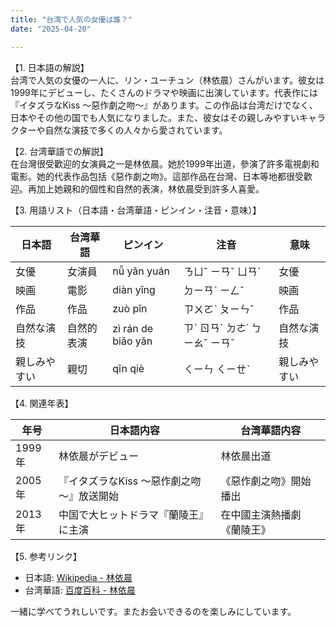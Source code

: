 ```yaml
---
title: "台湾で人気の女優は誰？"
date: "2025-04-20"

---
```


【1. 日本語の解説】  
台湾で人気の女優の一人に、リン・ユーチュン（林依晨）さんがいます。彼女は1999年にデビューし、たくさんのドラマや映画に出演しています。代表作には『イタズラなKiss ～惡作劇之吻～』があります。この作品は台湾だけでなく、日本やその他の国でも人気になりました。また、彼女はその親しみやすいキャラクターや自然な演技で多くの人々から愛されています。

【2. 台湾華語での解説】  
在台灣很受歡迎的女演員之一是林依晨。她於1999年出道，參演了許多電視劇和電影。她的代表作品包括《惡作劇之吻》。這部作品在台灣、日本等地都很受歡迎。再加上她親和的個性和自然的表演，林依晨受到許多人喜愛。

【3. 用語リスト（日本語・台湾華語・ピンイン・注音・意味）】  

| 日本語        | 台湾華語     | ピンイン     | 注音          | 意味               |
|---------------|--------------|--------------|---------------|--------------------|
| 女優          | 女演員       | nǚ yǎn yuán  | ㄋㄩˇ ㄧㄢˇ ㄩㄢˊ | 女優               |
| 映画          | 電影         | diàn yǐng    | ㄉㄧㄢˋ ㄧㄥˇ    | 映画               |
| 作品          | 作品         | zuò pǐn      | ㄗㄨㄛˋ ㄆㄧㄣˇ    | 作品               |
| 自然な演技    | 自然的表演   | zì rán de biǎo yǎn | ㄗˋ ㄖㄢˊ ㄉㄜ˙ ㄅㄧㄠˇ ㄧㄢˇ | 自然な演技         |
| 親しみやすい  | 親切         | qīn qiè      | ㄑㄧㄣ ㄑㄧㄝˋ    | 親しみやすい       |

【4. 関連年表】  

| 年号    | 日本語内容                                | 台湾華語内容                 |
|---------|-------------------------------------------|-----------------------------|
| 1999年  | 林依晨がデビュー                           | 林依晨出道                   |
| 2005年  | 『イタズラなKiss ～惡作劇之吻～』放送開始  | 《惡作劇之吻》開始播出       |
| 2013年  | 中国で大ヒットドラマ『蘭陵王』に主演       | 在中國主演熱播劇《蘭陵王》  |

【5. 参考リンク】  

- 日本語: [Wikipedia - 林依晨](https://ja.wikipedia.org/wiki/林依晨)
- 台湾華語: [百度百科 - 林依晨](https://baike.baidu.com/item/林依晨)

一緒に学べてうれしいです。またお会いできるのを楽しみにしています。
